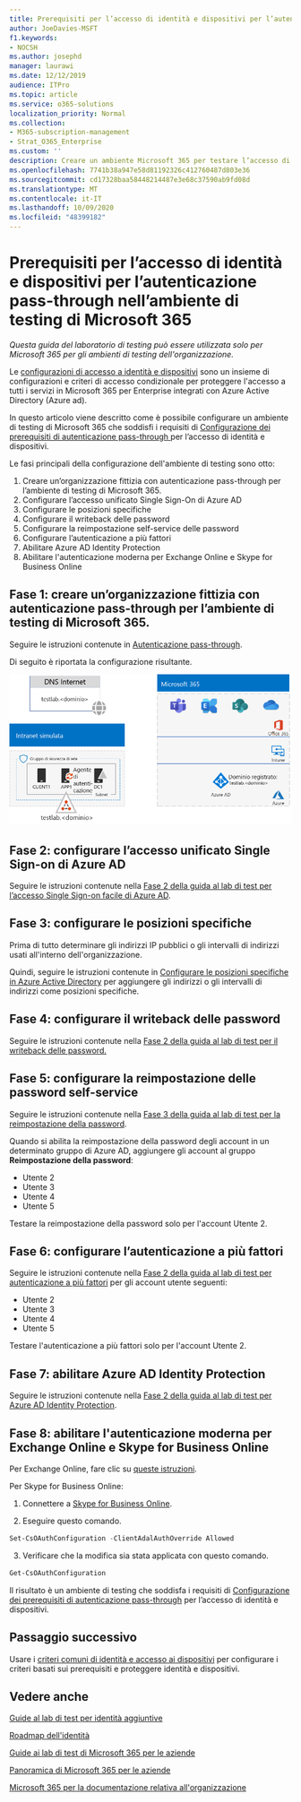 ```yaml
---
title: Prerequisiti per l’accesso di identità e dispositivi per l’autenticazione pass-through nell’ambiente di testing di Microsoft 365
author: JoeDavies-MSFT
f1.keywords:
- NOCSH
ms.author: josephd
manager: laurawi
ms.date: 12/12/2019
audience: ITPro
ms.topic: article
ms.service: o365-solutions
localization_priority: Normal
ms.collection:
- M365-subscription-management
- Strat_O365_Enterprise
ms.custom: ''
description: Creare un ambiente Microsoft 365 per testare l’accesso di identità e dispositivi con i prerequisiti per l'autenticazione pass-through.
ms.openlocfilehash: 7741b38a947e58d81192326c412760487d803e36
ms.sourcegitcommit: cd17328baa58448214487e3e68c37590ab9fd08d
ms.translationtype: MT
ms.contentlocale: it-IT
ms.lasthandoff: 10/09/2020
ms.locfileid: "48399182"
---
```

# <a name="identity-and-device-access-prerequisites-for-pass-through-authentication-in-your-microsoft-365-test-environment"></a>Prerequisiti per l’accesso di identità e dispositivi per l’autenticazione pass-through nell’ambiente di testing di Microsoft 365

*Questa guida del laboratorio di testing può essere utilizzata solo per Microsoft 365 per gli ambienti di testing dell'organizzazione.*

Le [configurazioni di accesso a identità e dispositivi](../security/office-365-security/microsoft-365-policies-configurations.md) sono un insieme di configurazioni e criteri di accesso condizionale per proteggere l'accesso a tutti i servizi in Microsoft 365 per Enterprise integrati con Azure Active Directory (Azure ad).

In questo articolo viene descritto come è possibile configurare un ambiente di testing di Microsoft 365 che soddisfi i requisiti di [Configurazione dei prerequisiti di autenticazione pass-through ](../security/office-365-security/identity-access-prerequisites.md#prerequisites) per l’accesso di identità e dispositivi.

Le fasi principali della configurazione dell'ambiente di testing sono otto:

1.  Creare un’organizzazione fittizia con autenticazione pass-through per l’ambiente di testing di Microsoft 365.
2.  Configurare l’accesso unificato Single Sign-On di Azure AD
3.  Configurare le posizioni specifiche
4.  Configurare il writeback delle password
5.  Configurare la reimpostazione self-service delle password
6.  Configurare l’autenticazione a più fattori
7.  Abilitare Azure AD Identity Protection
8.  Abilitare l'autenticazione moderna per Exchange Online e Skype for Business Online

## <a name="phase-1-build-out-your-simulated-enterprise-with-pass-through-authentication-microsoft-365-test-environment"></a>Fase 1: creare un’organizzazione fittizia con autenticazione pass-through per l’ambiente di testing di Microsoft 365.

Seguire le istruzioni contenute in [Autenticazione pass-through](pass-through-auth-m365-ent-test-environment.md).

Di seguito è riportata la configurazione risultante.

![L'organizzazione fittizia con autenticazione pass-through per l’ambiente di testing](../media/pass-through-auth-m365-ent-test-environment/Phase2.png)
 
## <a name="phase-2-configure-azure-ad-seamless-single-sign-on"></a>Fase 2: configurare l’accesso unificato Single Sign-on di Azure AD

Seguire le istruzioni contenute nella [Fase 2 della guida al lab di test per l’accesso Single Sign-on facile di Azure AD](single-sign-on-m365-ent-test-environment.md#phase-2-configure-azure-ad-connect-on-app1-for-azure-ad-seamless-sso).

## <a name="phase-3-configure-named-locations"></a>Fase 3: configurare le posizioni specifiche

Prima di tutto determinare gli indirizzi IP pubblici o gli intervalli di indirizzi usati all'interno dell'organizzazione.

Quindi, seguire le istruzioni contenute in [Configurare le posizioni specifiche in Azure Active Directory](https://docs.microsoft.com/azure/active-directory/reports-monitoring/quickstart-configure-named-locations) per aggiungere gli indirizzi o gli intervalli di indirizzi come posizioni specifiche. 

## <a name="phase-4-configure-password-writeback"></a>Fase 4: configurare il writeback delle password

Seguire le istruzioni contenute nella [Fase 2 della guida al lab di test per il writeback delle password.](password-writeback-m365-ent-test-environment.md#phase-2-enable-password-writeback-for-the-testlab-ad-ds-domain)

## <a name="phase-5-configure-self-service-password-reset"></a>Fase 5: configurare la reimpostazione delle password self-service 

Seguire le istruzioni contenute nella [Fase 3 della guida al lab di test per la reimpostazione della password](password-reset-m365-ent-test-environment.md#phase-3-configure-and-test-password-reset). 

Quando si abilita la reimpostazione della password degli account in un determinato gruppo di Azure AD, aggiungere gli account al gruppo **Reimpostazione della password**:

- Utente 2
- Utente 3
- Utente 4
- Utente 5

Testare la reimpostazione della password solo per l'account Utente 2.

## <a name="phase-6-configure-multi-factor-authentication"></a>Fase 6: configurare l’autenticazione a più fattori

Seguire le istruzioni contenute nella [Fase 2 della guida al lab di test per autenticazione a più fattori](multi-factor-authentication-microsoft-365-test-environment.md#phase-2-enable-and-test-multi-factor-authentication-for-the-user-2-account) per gli account utente seguenti:

- Utente 2
- Utente 3
- Utente 4
- Utente 5

Testare l'autenticazione a più fattori solo per l'account Utente 2.

## <a name="phase-7-enable-azure-ad-identity-protection"></a>Fase 7: abilitare Azure AD Identity Protection

Seguire le istruzioni contenute nella [Fase 2 della guida al lab di test per Azure AD Identity Protection](azure-ad-identity-protection-microsoft-365-test-environment.md#phase-2-use-azure-ad-identity-protection). 

## <a name="phase-8-enable-modern-authentication-for-exchange-online-and-skype-for-business-online"></a>Fase 8: abilitare l'autenticazione moderna per Exchange Online e Skype for Business Online

Per Exchange Online, fare clic su [queste istruzioni](https://docs.microsoft.com/Exchange/clients-and-mobile-in-exchange-online/enable-or-disable-modern-authentication-in-exchange-online#enable-or-disable-modern-authentication-in-exchange-online-for-client-connections-in-outlook-2013-or-later). 

Per Skype for Business Online:

1. Connettere a [Skype for Business Online](https://docs.microsoft.com/SkypeForBusiness/set-up-your-computer-for-windows-powershell/set-up-your-computer-for-windows-powershell).

2. Eseguire questo comando.

  ```powershell
  Set-CsOAuthConfiguration -ClientAdalAuthOverride Allowed
  ```

3. Verificare che la modifica sia stata applicata con questo comando.

  ```powershell
  Get-CsOAuthConfiguration
  ```

Il risultato è un ambiente di testing che soddisfa i requisiti di [Configurazione dei prerequisiti di autenticazione pass-through](../security/office-365-security/identity-access-prerequisites.md#prerequisites) per l’accesso di identità e dispositivi. 

## <a name="next-step"></a>Passaggio successivo

Usare i [criteri comuni di identità e accesso ai dispositivi](identity-access-policies.md) per configurare i criteri basati sui prerequisiti e proteggere identità e dispositivi.

## <a name="see-also"></a>Vedere anche

[Guide al lab di test per identità aggiuntive](m365-enterprise-test-lab-guides.md#identity)

[Roadmap dell'identità](identity-roadmap-microsoft-365.md)

[Guide ai lab di test di Microsoft 365 per le aziende](m365-enterprise-test-lab-guides.md)

[Panoramica di Microsoft 365 per le aziende](microsoft-365-overview.md)

[Microsoft 365 per la documentazione relativa all'organizzazione](https://docs.microsoft.com/microsoft-365-enterprise/)

